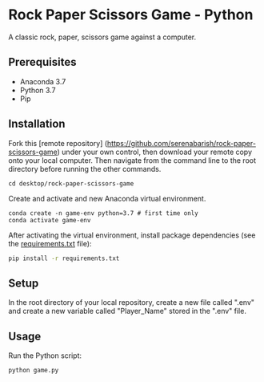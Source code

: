 # Rock Paper Scissors Game - Python

A classic rock, paper, scissors game against a computer.

## Prerequisites
* Anaconda 3.7
* Python 3.7
* Pip

## Installation
Fork this [remote repository] (https://github.com/serenabarish/rock-paper-scissors-game) under your own control, then download your remote copy onto your local computer. Then navigate from the command line to the root directory before running the other commands.
````
cd desktop/rock-paper-scissors-game
````
Create and activate and new Anaconda virtual environment.
````
conda create -n game-env python=3.7 # first time only
conda activate game-env
````
After activating the virtual environment, install package dependencies (see the [requirements.txt](/requirements.txt) file):
````sh
pip install -r requirements.txt
````

## Setup
In the root directory of your local repository, create a new file called ".env" and create a new variable called "Player_Name" stored in the ".env" file.

## Usage
Run the Python script:
````
python game.py
````